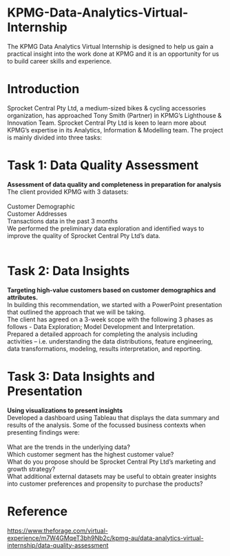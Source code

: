 # KPMG-Data-Analytics-Virtual-Internship
The KPMG Data Analytics Virtual Internship is designed to help us gain a practical insight into the work done at KPMG and it is an opportunity for us to build career skills and experience.

# Introduction
Sprocket Central Pty Ltd, a medium-sized bikes & cycling accessories organization, has approached Tony Smith (Partner) in KPMG’s Lighthouse & Innovation Team. Sprocket Central Pty Ltd is keen to learn more about KPMG’s expertise in its Analytics, Information & Modelling team. The project is mainly divided into three tasks:

# Task 1: Data Quality Assessment
**Assessment of data quality and completeness in preparation for analysis** <br>
The client provided KPMG with 3 datasets: <br>
<br>
Customer Demographic <br>
Customer Addresses <br>
Transactions data in the past 3 months <br>
We performed the preliminary data exploration and identified ways to improve the quality of Sprocket Central Pty Ltd’s data. <br>
<br>
# Task 2: Data Insights <br>
**Targeting high-value customers based on customer demographics and attributes.** <be>
<br>
In building this recommendation, we started with a PowerPoint presentation that outlined the approach that we will be taking. <br>
The client has agreed on a 3-week scope with the following 3 phases as follows - Data Exploration; Model Development and Interpretation. <br>
Prepared a detailed approach for completing the analysis including activities – i.e. understanding the data distributions, feature engineering, data transformations, modeling, results interpretation, and reporting.<br>
# Task 3: Data Insights and Presentation <br>
**Using visualizations to present insights** <be>
<br>
Developed a dashboard using Tableau that displays the data summary and results of the analysis. Some of the focussed business contexts when presenting findings were:<br>
<br>
What are the trends in the underlying data?<br>
Which customer segment has the highest customer value?<br>
What do you propose should be Sprocket Central Pty Ltd’s marketing and growth strategy?<br>
What additional external datasets may be useful to obtain greater insights into customer preferences and propensity to purchase the products?<br>

# Reference

https://www.theforage.com/virtual-experience/m7W4GMqeT3bh9Nb2c/kpmg-au/data-analytics-virtual-internship/data-quality-assessment
